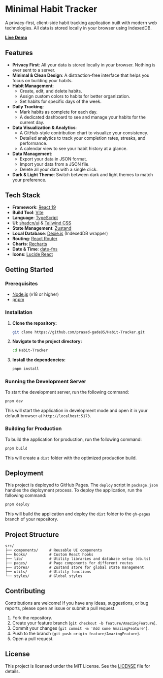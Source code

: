 # Minimal Habit Tracker

A privacy-first, client-side habit tracking application built with modern web technologies. All data is stored locally in your browser using IndexedDB.

**[Live Demo](https://prasad-gade05.github.io/Habit-Tracker/)**

## Features

- **Privacy First**: All your data is stored locally in your browser. Nothing is ever sent to a server.
- **Minimal & Clean Design**: A distraction-free interface that helps you focus on building your habits.
- **Habit Management**:
    - Create, edit, and delete habits.
    - Assign custom colors to habits for better organization.
    - Set habits for specific days of the week.
- **Daily Tracking**:
    - Mark habits as complete for each day.
    - A dedicated dashboard to see and manage your habits for the current day.
- **Data Visualization & Analytics**:
    - A GitHub-style contribution chart to visualize your consistency.
    - Detailed analytics to track your completion rates, streaks, and performance.
    - A calendar view to see your habit history at a glance.
- **Data Management**:
    - Export your data in JSON format.
    - Import your data from a JSON file.
    - Delete all your data with a single click.
- **Dark & Light Theme**: Switch between dark and light themes to match your preference.

## Tech Stack

- **Framework**: [React 19](https://react.dev/)
- **Build Tool**: [Vite](https://vitejs.dev/)
- **Language**: [TypeScript](https://www.typescriptlang.org/)
- **UI**: [shadcn/ui](https://ui.shadcn.com/) & [Tailwind CSS](https://tailwindcss.com/)
- **State Management**: [Zustand](https://zustand-demo.pmnd.rs/)
- **Local Database**: [Dexie.js](https://dexie.org/) (IndexedDB wrapper)
- **Routing**: [React Router](https://reactrouter.com/)
- **Charts**: [Recharts](https://recharts.org/)
- **Date & Time**: [date-fns](https://date-fns.org/)
- **Icons**: [Lucide React](https://lucide.dev/guide/packages/lucide-react)

## Getting Started

### Prerequisites

- [Node.js](https://nodejs.org/) (v18 or higher)
- [pnpm](https://pnpm.io/)

### Installation

1.  **Clone the repository:**

    ```bash
    git clone https://github.com/prasad-gade05/Habit-Tracker.git
    ```

2.  **Navigate to the project directory:**

    ```bash
    cd Habit-Tracker
    ```

3.  **Install the dependencies:**

    ```bash
    pnpm install
    ```

### Running the Development Server

To start the development server, run the following command:

```bash
pnpm dev
```

This will start the application in development mode and open it in your default browser at `http://localhost:5173`.

### Building for Production

To build the application for production, run the following command:

```bash
pnpm build
```

This will create a `dist` folder with the optimized production build.

## Deployment

This project is deployed to GitHub Pages. The `deploy` script in `package.json` handles the deployment process. To deploy the application, run the following command:

```bash
pnpm deploy
```

This will build the application and deploy the `dist` folder to the `gh-pages` branch of your repository.

## Project Structure

```
src/
├── components/     # Reusable UI components
├── hooks/          # Custom React hooks
├── lib/            # Utility libraries and database setup (db.ts)
├── pages/          # Page components for different routes
├── stores/         # Zustand store for global state management
├── utils/          # Utility functions
└── styles/         # Global styles
```

## Contributing

Contributions are welcome! If you have any ideas, suggestions, or bug reports, please open an issue or submit a pull request.

1.  Fork the repository.
2.  Create your feature branch (`git checkout -b feature/AmazingFeature`).
3.  Commit your changes (`git commit -m 'Add some AmazingFeature'`).
4.  Push to the branch (`git push origin feature/AmazingFeature`).
5.  Open a pull request.

## License

This project is licensed under the MIT License. See the [LICENSE](LICENSE) file for details.